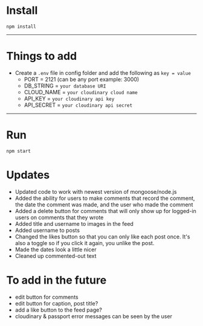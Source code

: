 # Install

`npm install`

---

# Things to add

- Create a `.env` file in config folder and add the following as `key = value`
  - PORT = 2121 (can be any port example: 3000)
  - DB_STRING = `your database URI`
  - CLOUD_NAME = `your cloudinary cloud name`
  - API_KEY = `your cloudinary api key`
  - API_SECRET = `your cloudinary api secret`

---

# Run

`npm start`

# Updates 

- Updated code to work with newest version of mongoose/node.js
- Added the ability for users to make comments that record the comment, the date the comment was made, and the user who made the comment
- Added a delete button for comments that will only show up for logged-in users on comments that they wrote
- Added title and username to images in the feed
- Added username to posts
- Changed the likes button so that you can only like each post once. It's also a toggle so if you click it again, you unlike the post. 
- Made the dates look a little nicer
- Cleaned up commented-out text

# To add in the future 

- edit button for comments
- edit button for caption, post title?
- add a like button to the feed page? 
- cloudinary & passport error messages can be seen by the user
